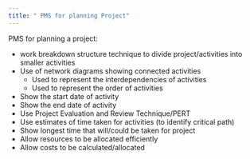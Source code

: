 ```yaml
---
title: " PMS for planning Project"
--- 
```

PMS for planning a project:

- work breakdown structure technique to divide project/activities into smaller activities
- Use of network diagrams showing connected activities
	- Used to represent the interdependencies of activities
	- Used to represent the order of activities
- Show the start date of activity
- Show the end date of activity
- Use Project Evaluation and Review Technique/PERT
- Use estimates of time taken for activities (to identify critical path)
- Show longest time that will/could be taken for project
- Allow resources to be allocated efficiently
- Allow costs to be calculated/allocated
